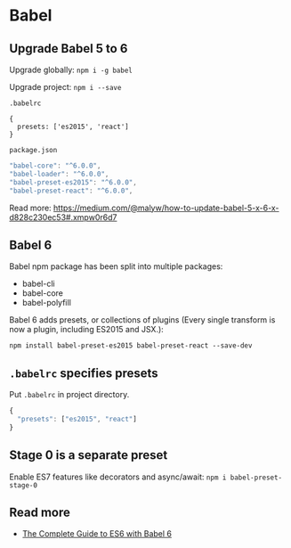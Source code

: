 # Babel

## Upgrade Babel 5 to 6
Upgrade globally: `npm i -g babel`

Upgrade project: `npm i --save`

`.babelrc`
```
{
  presets: ['es2015', 'react']
}
```

`package.json`
```js
"babel-core": "^6.0.0",
"babel-loader": "^6.0.0",
"babel-preset-es2015": "^6.0.0",
"babel-preset-react": "^6.0.0",
```

Read more: https://medium.com/@malyw/how-to-update-babel-5-x-6-x-d828c230ec53#.xmpw0r6d7


## Babel 6
Babel npm package has been split into multiple packages:
- babel-cli
- babel-core
- babel-polyfill

Babel 6 adds presets, or collections of plugins (Every single transform is now a plugin, including ES2015 and JSX.):

`npm install babel-preset-es2015 babel-preset-react --save-dev`

## `.babelrc` specifies presets
Put `.babelrc` in project directory.
```js
{
  "presets": ["es2015", "react"]
}
```

## Stage 0 is a separate preset
Enable ES7 features like decorators and async/await: `npm i babel-preset-stage-0`

## Read more
- [The Complete Guide to ES6 with Babel 6](http://jamesknelson.com/the-complete-guide-to-es6-with-babel-6/)
